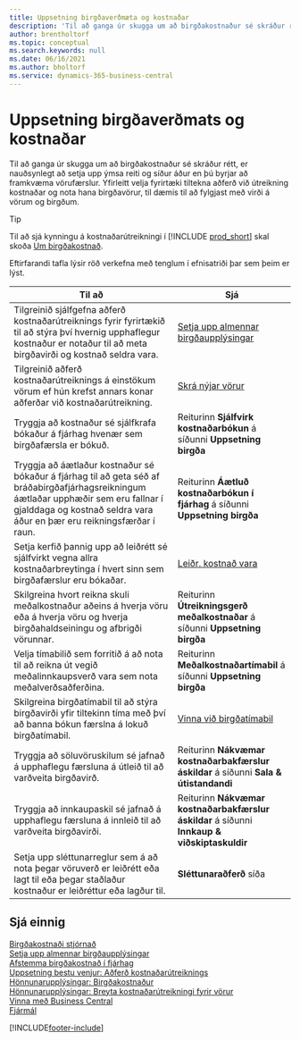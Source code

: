```yaml
---
title: Uppsetning birgðaverðmæta og kostnaðar
description: 'Til að ganga úr skugga um að birgðakostnaður sé skráður rétt, er nauðsynlegt að setja upp ýmsa reiti og síður áður en þú byrjar að framkvæma vörufærslur.'
author: brentholtorf
ms.topic: conceptual
ms.search.keywords: null
ms.date: 06/16/2021
ms.author: bholtorf
ms.service: dynamics-365-business-central
---
```

# <a name="setting-up-inventory-valuation-and-costing"></a>Uppsetning birgðaverðmats og kostnaðar

Til að ganga úr skugga um að birgðakostnaður sé skráður rétt, er nauðsynlegt að setja upp ýmsa reiti og síður áður en þú byrjar að framkvæma vörufærslur. Yfirleitt velja fyrirtæki tiltekna aðferð við útreikning kostnaðar og nota hana birgðavörur, til dæmis til að fylgjast með virði á vörum og birgðum.  

> [!TIP]
> Til að sjá kynningu á kostnaðarútreikningi í [!INCLUDE [prod_short](includes/prod_short.md)] skal skoða [Um birgðakostnað](finance-learn-about-costing.md).

Eftirfarandi tafla lýsir röð verkefna með tenglum í efnisatriði þar sem þeim er lýst.

|**Til að**|**Sjá**|  
|------------|-------------|
|Tilgreinið sjálfgefna aðferð kostnaðarútreiknings fyrir fyrirtækið til að stýra því hvernig upphaflegur kostnaður er notaður til að meta birgðavirði og kostnað seldra vara.|[Setja upp almennar birgðaupplýsingar](inventory-how-setup-general.md)|  
|Tilgreinið aðferð kostnaðarútreiknings á einstökum vörum ef hún krefst annars konar aðferðar við kostnaðarútreikning.|[Skrá nýjar vörur](inventory-how-register-new-items.md)|  
|Tryggja að kostnaður sé sjálfkrafa bókaður á fjárhag hvenær sem birgðafærsla er bókuð.|Reiturinn **Sjálfvirk kostnaðarbókun** á síðunni **Uppsetning birgða**|  
|Tryggja að áætlaður kostnaður sé bókaður á fjárhag til að geta séð af bráðabirgðafjárhagsreikningum áætlaðar upphæðir sem eru fallnar í gjalddaga og kostnað seldra vara áður en þær eru reikningsfærðar í raun.|Reiturinn **Áætluð kostnaðarbókun í fjárhag** á síðunni **Uppsetning birgða**|  
|Setja kerfið þannig upp að leiðrétt sé sjálfvirkt vegna allra kostnaðarbreytinga í hvert sinn sem birgðafærslur eru bókaðar.|[Leiðr. kostnað vara](inventory-how-adjust-item-costs.md)|  
|Skilgreina hvort reikna skuli meðalkostnaður aðeins á hverja vöru eða á hverja vöru og hverja birgðahaldseiningu og afbrigði vörunnar.|Reiturinn **Útreikningsgerð meðalkostnaðar** á síðunni **Uppsetning birgða**|  
|Velja tímabilið sem forritið á að nota til að reikna út vegið meðalinnkaupsverð vara sem nota meðalverðsaðferðina.|Reiturinn **Meðalkostnaðartímabil** á síðunni **Uppsetning birgða**|  
|Skilgreina birgðatímabil til að stýra birgðavirði yfir tiltekinn tíma með því að banna bókun færslna á lokuð birgðatímabil.|[Vinna við birgðatímabil](finance-how-to-work-with-inventory-periods.md)|  
|Tryggja að söluvöruskilum sé jafnað á upphaflegu færsluna á útleið til að varðveita birgðavirð.|Reiturinn **Nákvæmar kostnaðarbakfærslur áskildar** á síðunni **Sala & útistandandi**|  
|Tryggja að innkaupaskil sé jafnað á upphaflegu færsluna á innleið til að varðveita birgðavirði.|Reiturinn **Nákvæmar kostnaðarbakfærslur áskildar** á síðunni **Innkaup & viðskiptaskuldir**|
|Setja upp sléttunarreglur sem á að nota þegar vöruverð er leiðrétt eða lagt til eða þegar staðlaður kostnaður er leiðréttur eða lagður til.|**Sléttunaraðferð** síða|  

## <a name="see-also"></a>Sjá einnig

[Birgðakostnaði stjórnað](finance-manage-inventory-costs.md)  
[Setja upp almennar birgðaupplýsingar](inventory-how-setup-general.md)  
[Afstemma birgðakostnað í fjárhag](finance-how-to-post-inventory-costs-to-the-general-ledger.md)  
[Uppsetning bestu venjur: Aðferð kostnaðarútreiknings](setup-best-practices-costing-method.md)  
[Hönnunarupplýsingar: Birgðakostnaður](design-details-inventory-costing.md)  
[Hönnunarupplýsingar: Breyta kostnaðarútreikningi fyrir vörur](design-details-changing-costing-methods.md)  
[Vinna með Business Central](ui-work-product.md)  
[Fjármál](finance.md)  


[!INCLUDE[footer-include](includes/footer-banner.md)]
